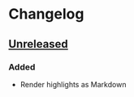 # Changelog

## [Unreleased]


### Added

- Render highlights as Markdown


[Unreleased]: https://github.com/dimasmith/highlights/compare/0ac21eb24c38aded4528eb4401b3e0587173027b...HEAD
